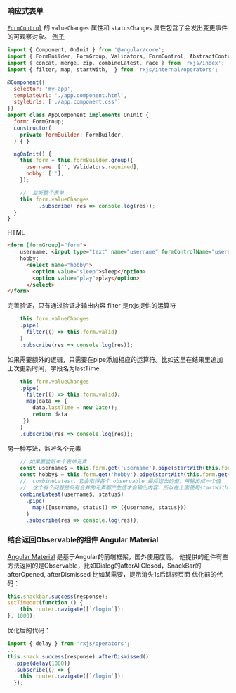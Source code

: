 ### 响应式表单
[`FormControl`](https://angular.cn/api/forms/FormControl) 的 `valueChanges` 属性和 `statusChanges` 属性包含了会发出变更事件的可观察对象。
[例子](https://stackblitz.com/edit/angular-form-rxjs-demo)
```javascript
import { Component, OnInit } from '@angular/core';
import { FormBuilder, FormGroup, Validators, FormControl, AbstractControl } from '@angular/forms';
import { concat, merge, zip, combineLatest, race } from 'rxjs/index';
import { filter, map, startWith,  } from 'rxjs/internal/operators';

@Component({
  selector: 'my-app',
  templateUrl: './app.component.html',
  styleUrls: ['./app.component.css']
})
export class AppComponent implements OnInit {
  form: FormGroup;
  constructor(
    private formBuilder: FormBuilder,
  ) { }

  ngOnInit() {
    this.form = this.formBuilder.group({
      username: ['', Validators.required],
      hobby: [''],
    });

    //  监听整个表单
    this.form.valueChanges
          .subscribe( res => console.log(res));
  }
}
```

HTML
```html
<form [formGroup]="form">
    username: <input type="text" name="username" formControlName="username">
    hobby: 
      <select name="hobby">
        <option value="sleep">sleep</option>
        <option value="play">play</option>
      </select>    
</form>
```
完善验证，只有通过验证才输出内容 filter 是rxjs提供的运算符

```javascript
    this.form.valueChanges
    .pipe(
      filter(() => this.form.valid)
    )
    .subscribe(res => console.log(res));
```

如果需要额外的逻辑，只需要在pipe添加相应的运算符。比如这里在结果里追加上次更新时间，字段名为lastTime
```javascript
    this.form.valueChanges
    .pipe(
      filter(() => this.form.valid)，
      map(data => {
        data.lastTime = new Date();
        return data
     })
    )
    .subscribe(res => console.log(res));
```

另一种写法，监听各个元素
```javascript
    // 如果要监听单个表单元素
    const username$ = this.form.get('username').pipe(startWith(this.form.get('username').value))
    const hobby$ = this.form.get('hobby').pipe(startWith(this.form.get('hobby').value))
    //  combineLatest，它会取得各个 observable 最后送出的值，再输出成一个值
    //  这个有个问题是只有合并的元素都产生值才会输出内容，所以在上面使用startWith赋初始化值
    combineLatest(username$, status$)
      .pipe(
        map(([username, status]) => ({username, status}))
      )
      .subscribe(res => console.log(res));

```

### 结合返回Observable的组件 Angular Material
[Angular Material]([https://material.angular.io](https://material.angular.io/)
) 是基于Angular的前端框架，国外使用度高。
他提供的组件有些方法返回的是Observable，比如Dialog的afterAllClosed，SnackBar的afterOpened, afterDismissed
比如某需要，提示消失1s后跳转页面
优化前的代码：
```javascript
this.snackbar.success(response);
setTimeout(function () {
    this.router.navigate([`/login`]);
}, 1000);
```
优化后的代码：
```typescript
import { delay } from 'rxjs/operators';
...
this.snack.success(response).afterDismissed()
  .pipe(delay(1000))
  .subscribe(() => {
    this.router.navigate([`/login`]);
  });
```
